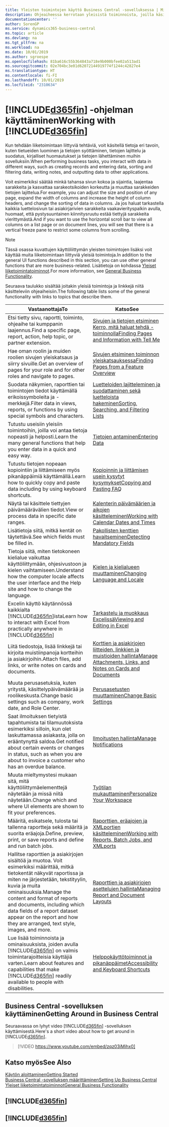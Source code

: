 ```yaml
---
title: Yleisten toimintojen käyttö Business Central -sovelluksessa | Microsoft Docs
description: Ohjeaiheessa kerrotaan yleisistä toiminnoista, joilla käsittelet tietoja Business Central -sovelluksessa. Kyse voi olla esimerkiksi arvojen antamisesta, tietojen lajittelusta ja näkymien vaihtamisesta.
documentationcenter: ''
author: SorenGP
ms.service: dynamics365-business-central
ms.topic: article
ms.devlang: na
ms.tgt_pltfrm: na
ms.workload: na
ms.date: 10/01/2019
ms.author: sgroespe
ms.openlocfilehash: 81ba616c55b364843a718e9b000bfee02a513ad1
ms.sourcegitcommit: 02e704bc3e01d62072144919774f1244c42827e4
ms.translationtype: HT
ms.contentlocale: fi-FI
ms.lasthandoff: 10/01/2019
ms.locfileid: "2310634"
---
```

# <a name="working-with-included365finincludesd365fin_mdmd"></a><span data-ttu-id="fe0fb-103">[!INCLUDE[d365fin](includes/d365fin_md.md)] -ohjelman käyttäminen</span><span class="sxs-lookup"><span data-stu-id="fe0fb-103">Working with [!INCLUDE[d365fin](includes/d365fin_md.md)]</span></span>
<span data-ttu-id="fe0fb-104">Kun tehdään liiketoimintaan liittyviä tehtäviä, voit käsitellä tietoja eri tavoin, kuten tietueiden luominen ja tietojen syöttäminen, tietojen lajittelu ja suodatus, kirjalliset huomautukset ja tietojen lähettäminen muihin sovelluksiin.</span><span class="sxs-lookup"><span data-stu-id="fe0fb-104">When performing business tasks, you interact with data in different ways, such as creating records and entering data, sorting and filtering data, writing notes, and outputting data to other applications.</span></span>

<span data-ttu-id="fe0fb-105">Voit esimerkiksi säätää minkä tahansa sivun kokoa ja sijaintia, laajentaa sarakkeita ja kasvattaa sarakeotsikoiden korkeutta ja muuttaa sarakkeiden tietojen lajittelua.</span><span class="sxs-lookup"><span data-stu-id="fe0fb-105">For example, you can adjust the size and position of any page, expand the width of columns and increase the height of column headers, and change the sorting of data in columns.</span></span> <span data-ttu-id="fe0fb-106">Ja jos haluat tarkastella kaikkia luettelosivun tai asiakirjarivien sarakkeita vaakavierityspalkin avulla, huomaat, että pystysuuntainen kiinnitysruutu estää tiettyjä sarakkeita vierittymästä.</span><span class="sxs-lookup"><span data-stu-id="fe0fb-106">And if you want to use the horizontal scroll bar to view all columns on a list page or on document lines, you will see that there is a vertical freeze pane to restrict some columns from scrolling.</span></span>

> [!NOTE]
> <span data-ttu-id="fe0fb-107">Tässä osassa kuvattujen käyttöliittymän yleisten toimintojen lisäksi voit käyttää muita liiketoimintaan liittyviä yleisiä toimintoja.</span><span class="sxs-lookup"><span data-stu-id="fe0fb-107">In addition to the general UI functions described in this section, you can use other general functions that are more business-related.</span></span> <span data-ttu-id="fe0fb-108">Lisätietoja on kohdassa [Yleiset liiketoimintatoiminnot](ui-across-business-areas.md).</span><span class="sxs-lookup"><span data-stu-id="fe0fb-108">For more information, see [General Business Functionality](ui-across-business-areas.md).</span></span>

<span data-ttu-id="fe0fb-109">Seuraava taulukko sisältää joitakin yleisiä toimintoja ja linkkejä niitä käsitteleviin ohjeaiheisiin.</span><span class="sxs-lookup"><span data-stu-id="fe0fb-109">The following table lists some of the general functionality with links to topics that describe them.</span></span>

| <span data-ttu-id="fe0fb-110">Vastaanottaja</span><span class="sxs-lookup"><span data-stu-id="fe0fb-110">To</span></span> | <span data-ttu-id="fe0fb-111">Katso</span><span class="sxs-lookup"><span data-stu-id="fe0fb-111">See</span></span> |
| --- | --- |
|<span data-ttu-id="fe0fb-112">Etsi tietty sivu, raportti, toiminto, ohjeaihe tai kumppanin laajennus.</span><span class="sxs-lookup"><span data-stu-id="fe0fb-112">Find a specific page, report, action, help topic, or partner extension.</span></span> |[<span data-ttu-id="fe0fb-113">Sivujen ja tietojen etsiminen Kerro, mitä haluat tehdä -toiminnolla</span><span class="sxs-lookup"><span data-stu-id="fe0fb-113">Finding Pages and Information with Tell Me</span></span>](ui-search.md) |
|<span data-ttu-id="fe0fb-114">Hae oman roolin ja muiden roolien sivujen yleiskatsaus ja siirry sivuille.</span><span class="sxs-lookup"><span data-stu-id="fe0fb-114">Get an overview of pages for your role and for other roles and navigate to pages.</span></span>|[<span data-ttu-id="fe0fb-115">Sivujen etsiminen toiminnon yleiskatsauksessa</span><span class="sxs-lookup"><span data-stu-id="fe0fb-115">Finding Pages from a Feature Overview</span></span>](ui-role-explorer.md)|
| <span data-ttu-id="fe0fb-116">Suodata näkymien, raporttien tai toimintojen tiedot käyttämällä erikoissymboleita ja -merkkejä.</span><span class="sxs-lookup"><span data-stu-id="fe0fb-116">Filter data in views, reports, or functions by using special symbols and characters.</span></span> |[<span data-ttu-id="fe0fb-117">Luetteloiden lajitteleminen ja suodattaminen sekä luetteloista hakeminen</span><span class="sxs-lookup"><span data-stu-id="fe0fb-117">Sorting, Searching, and Filtering Lists</span></span>](ui-enter-criteria-filters.md) |
|<span data-ttu-id="fe0fb-118">Tutustu useisiin yleisiin toimintoihin, joilla voi antaa tietoja nopeasti ja helposti.</span><span class="sxs-lookup"><span data-stu-id="fe0fb-118">Learn the many general functions that help you enter data in a quick and easy way.</span></span>|[<span data-ttu-id="fe0fb-119">Tietojen antaminen</span><span class="sxs-lookup"><span data-stu-id="fe0fb-119">Entering Data</span></span>](ui-enter-data.md)|
|<span data-ttu-id="fe0fb-120">Tutustu tietojen nopeaan kopiointiin ja liittämiseen myös pikanäppäimiä käyttämällä.</span><span class="sxs-lookup"><span data-stu-id="fe0fb-120">Learn how to quickly copy and paste data including by using keyboard shortcuts.</span></span>|[<span data-ttu-id="fe0fb-121">Kopioinnin ja liittämisen usein kysytyt kysymykset</span><span class="sxs-lookup"><span data-stu-id="fe0fb-121">Copying and Pasting FAQ</span></span>](ui-copy-paste.md)|
| <span data-ttu-id="fe0fb-122">Näytä tai käsittele tiettyjen päivämäärävälien tiedot.</span><span class="sxs-lookup"><span data-stu-id="fe0fb-122">View or process data in specific date ranges.</span></span> |[<span data-ttu-id="fe0fb-123">Kalenterin päivämäärien ja aikojen käsitteleminen</span><span class="sxs-lookup"><span data-stu-id="fe0fb-123">Working with Calendar Dates and Times</span></span>](ui-enter-date-ranges.md) |
| <span data-ttu-id="fe0fb-124">Lisätietoja siitä, mitkä kentät on täytettävä.</span><span class="sxs-lookup"><span data-stu-id="fe0fb-124">See which fields must be filled in.</span></span> |[<span data-ttu-id="fe0fb-125">Pakollisten kenttien havaitseminen</span><span class="sxs-lookup"><span data-stu-id="fe0fb-125">Detecting Mandatory Fields</span></span>](ui-mandatory-fields.md) |
|<span data-ttu-id="fe0fb-126">Tietoja siitä, miten tietokoneen kielialue vaikuttaa käyttöliittymään, ohjesivustoon ja kielen vaihtamiseen.</span><span class="sxs-lookup"><span data-stu-id="fe0fb-126">Understand how the computer locale affects the user interface and the Help site and how to change the language.</span></span>|[<span data-ttu-id="fe0fb-127">Kielen ja kielialueen muuttaminen</span><span class="sxs-lookup"><span data-stu-id="fe0fb-127">Changing Language and Locale</span></span>](about-locale-language.md)|
|<span data-ttu-id="fe0fb-128">Excelin käyttö käytännössä kaikkialta [!INCLUDE[d365fin](includes/d365fin_md.md)]ista</span><span class="sxs-lookup"><span data-stu-id="fe0fb-128">Learn how to interact with Excel from practically anywhere in [!INCLUDE[d365fin](includes/d365fin_md.md)]</span></span>|[<span data-ttu-id="fe0fb-129">Tarkastelu ja muokkaus Excelissä</span><span class="sxs-lookup"><span data-stu-id="fe0fb-129">Viewing and Editing in Excel</span></span>](across-work-with-excel.md)|
|<span data-ttu-id="fe0fb-130">Liitä tiedostoja, lisää linkkejä tai kirjoita muistiinpanoja kortteihin ja asiakirjoihin.</span><span class="sxs-lookup"><span data-stu-id="fe0fb-130">Attach files, add links, or write notes on cards and documents.</span></span>|[<span data-ttu-id="fe0fb-131">Korttien ja asiakirjojen liitteiden, linkkien ja muistioiden hallinta</span><span class="sxs-lookup"><span data-stu-id="fe0fb-131">Manage Attachments, Links, and Notes on Cards and Documents</span></span>](ui-how-add-link-to-record.md)|
| <span data-ttu-id="fe0fb-132">Muuta perusasetuksia, kuten yritystä, käsittelypäivämäärää ja roolikeskusta.</span><span class="sxs-lookup"><span data-stu-id="fe0fb-132">Change basic settings such as company, work date, and Role Center.</span></span> |[<span data-ttu-id="fe0fb-133">Perusasetusten muuttaminen</span><span class="sxs-lookup"><span data-stu-id="fe0fb-133">Change Basic Settings</span></span>](ui-change-basic-settings.md) |
|<span data-ttu-id="fe0fb-134">Saat ilmoituksen tietyistä tapahtumista tai tilamuutoksista esimerkiksi silloin, kun olet laskuttamassa asiakasta, jolla on erääntynyttä saldoa.</span><span class="sxs-lookup"><span data-stu-id="fe0fb-134">Get notified about certain events or changes in status, such as when you are about to invoice a customer who has an overdue balance.</span></span>|[<span data-ttu-id="fe0fb-135">Ilmoitusten hallinta</span><span class="sxs-lookup"><span data-stu-id="fe0fb-135">Manage Notifications</span></span>](ui-smart-notifications.md)|
| <span data-ttu-id="fe0fb-136">Muuta mieltymystesi mukaan sitä, mitä käyttöliittymäelementtejä näytetään ja missä niitä näytetään.</span><span class="sxs-lookup"><span data-stu-id="fe0fb-136">Change which and where UI elements are shown to fit your preferences.</span></span>|[<span data-ttu-id="fe0fb-137">Työtilan mukauttaminen</span><span class="sxs-lookup"><span data-stu-id="fe0fb-137">Personalize Your Workspace</span></span>](ui-personalization-user.md) |
|<span data-ttu-id="fe0fb-138">Määritä, esikatsele, tulosta tai tallenna raportteja sekä määritä ja suorita eräajoja.</span><span class="sxs-lookup"><span data-stu-id="fe0fb-138">Define, preview, print, or save reports and define and run batch jobs.</span></span>|[<span data-ttu-id="fe0fb-139">Raporttien, eräajojen ja XMLportien käsitteleminen</span><span class="sxs-lookup"><span data-stu-id="fe0fb-139">Working with Reports, Batch Jobs, and XMLports</span></span>](ui-work-report.md)|
| <span data-ttu-id="fe0fb-140">Hallitse raporttien ja asiakirjojen sisältöä ja muotoa. Voit esimerkiksi määrittää, mitkä tietokentät näkyvät raportissa ja miten ne järjestetään, tekstityylin, kuvia ja muita ominaisuuksia.</span><span class="sxs-lookup"><span data-stu-id="fe0fb-140">Manage the content and format of reports and documents, including which data fields of a report dataset appear on the report and how they are arranged, text style, images, and more.</span></span>|[<span data-ttu-id="fe0fb-141">Raporttien ja asiakirjojen asettelujen hallinta</span><span class="sxs-lookup"><span data-stu-id="fe0fb-141">Managing Report and Document Layouts</span></span>](ui-manage-report-layouts.md) |
|<span data-ttu-id="fe0fb-142">Lue lisää toiminnoista ja ominaisuuksista, joiden avulla [!INCLUDE[d365fin](includes/d365fin_md.md)] on valmis toimintarajoitteisia käyttäjiä varten.</span><span class="sxs-lookup"><span data-stu-id="fe0fb-142">Learn about features and capabilities that make [!INCLUDE[d365fin](includes/d365fin_md.md)] readily available to people with disabilities.</span></span>|[<span data-ttu-id="fe0fb-143">Helppokäyttötoiminnot ja pikanäppäimet</span><span class="sxs-lookup"><span data-stu-id="fe0fb-143">Accessibility and Keyboard Shortcuts</span></span>](ui-accessibility.md)|

## <a name="getting-around-in-business-central"></a><span data-ttu-id="fe0fb-144">Business Central -sovelluksen käyttäminen</span><span class="sxs-lookup"><span data-stu-id="fe0fb-144">Getting Around in Business Central</span></span>
<span data-ttu-id="fe0fb-145">Seuraavassa on lyhyt video [!INCLUDE[d365fin](includes/d365fin_md.md)] -sovelluksen käyttämisestä.</span><span class="sxs-lookup"><span data-stu-id="fe0fb-145">Here's a short video about how to get around in [!INCLUDE[d365fin](includes/d365fin_md.md)].</span></span>

> [!VIDEO https://www.youtube.com/embed/zqz03iMihx0]

## <a name="see-also"></a><span data-ttu-id="fe0fb-146">Katso myös</span><span class="sxs-lookup"><span data-stu-id="fe0fb-146">See Also</span></span>
[<span data-ttu-id="fe0fb-147">Käytön aloittaminen</span><span class="sxs-lookup"><span data-stu-id="fe0fb-147">Getting Started</span></span>](product-get-started.md)  
[<span data-ttu-id="fe0fb-148">Business Central -sovelluksen määrittäminen</span><span class="sxs-lookup"><span data-stu-id="fe0fb-148">Setting Up Business Central</span></span>](setup.md)  
[<span data-ttu-id="fe0fb-149">Yleiset liiketoimintatoiminnot</span><span class="sxs-lookup"><span data-stu-id="fe0fb-149">General Business Functionality</span></span>](ui-across-business-areas.md)  

## [!INCLUDE[d365fin](includes/free_trial_md.md)]  
## [!INCLUDE[d365fin](includes/training_link_md.md)]

